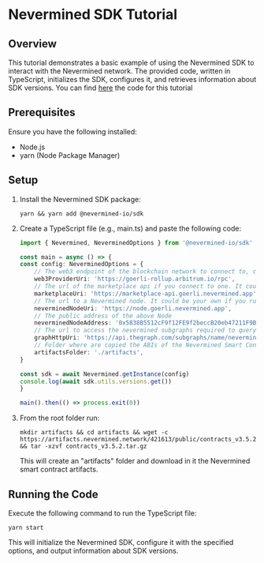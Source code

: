 # Nevermined SDK Tutorial

## Overview

This tutorial demonstrates a basic example of using the Nevermined SDK to interact with the Nevermined network. The provided code, written in TypeScript, initializes the SDK, configures it, and retrieves information about SDK versions.
You can find [here](https://github.com/nevermined-io/docs/tree/getting-started-md/tutorials/code/getting-started) the code for this tutorial 

## Prerequisites

Ensure you have the following installed:

- Node.js
- yarn (Node Package Manager)

## Setup

1. Install the Nevermined SDK package:

   ```
   yarn && yarn add @nevermined-io/sdk

2. Create a TypeScript file (e.g., main.ts) and paste the following code:
    ```ts
    import { Nevermined, NeverminedOptions } from '@nevermined-io/sdk'

    const main = async () => {
    const config: NeverminedOptions = {
        // The web3 endpoint of the blockchain network to connect to, could be an Infura endpoint, Quicknode, or any other web3 provider
        web3ProviderUri: 'https://goerli-rollup.arbitrum.io/rpc',
        // The url of the marketplace api if you connect to one. It could be your own service if you run a Marketplace API
        marketplaceUri: 'https://marketplace-api.goerli.nevermined.app',
        // The url to a Nevermined node. It could be your own if you run a Nevermined Node
        neverminedNodeUri: 'https://node.goerli.nevermined.app',
        // The public address of the above Node
        neverminedNodeAddress: '0x5838B5512cF9f12FE9f2beccB20eb47211F9B0bc',
        // The url to access the nevermined subgraphs required to query for on-chain events
        graphHttpUri: 'https://api.thegraph.com/subgraphs/name/nevermined-io/public',
        // Folder where are copied the ABIs of the Nevermined Smart Contracts
        artifactsFolder: './artifacts',
    }

    const sdk = await Nevermined.getInstance(config)
    console.log(await sdk.utils.versions.get())
    }

    main().then(() => process.exit(0))
    ```

3. From the root folder run:
    ```
    mkdir artifacts && cd artifacts && wget -c https://artifacts.nevermined.network/421613/public/contracts_v3.5.2.tar.gz && tar -xzvf contracts_v3.5.2.tar.gz
    ```
    This will create an "artifacts" folder and download in it the Nevermined smart contract artifacts.

## Running the Code
Execute the following command to run the TypeScript file:

    yarn start


This will initialize the Nevermined SDK, configure it with the specified options, and output information about SDK versions.

